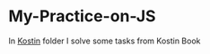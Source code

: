 # My-Practice-on-JS

In  [Kostin](https://github.com/mr-bmv/My-Practice-on-JS/tree/master/Kostin) folder I solve some tasks from Kostin Book
